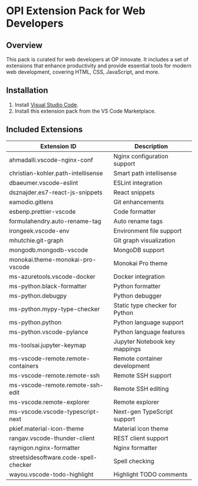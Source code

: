 # OPI Extension Pack for Web Developers

## Overview

This pack is curated for web developers at OP innovate. It includes a set of extensions that enhance productivity and provide essential tools for modern web development, covering HTML, CSS, JavaScript, and more.

## Installation

1. Install [Visual Studio Code](https://code.visualstudio.com/).
2. Install this extension pack from the VS Code Marketplace.

## Included Extensions

| Extension ID                          | Description                    |
| ------------------------------------- | ------------------------------ |
| ahmadalli.vscode-nginx-conf           | Nginx configuration support    |
| christian-kohler.path-intellisense    | Smart path intellisense        |
| dbaeumer.vscode-eslint                | ESLint integration             |
| dsznajder.es7-react-js-snippets       | React snippets                 |
| eamodio.gitlens                       | Git enhancements               |
| esbenp.prettier-vscode                | Code formatter                 |
| formulahendry.auto-rename-tag         | Auto rename tags               |
| irongeek.vscode-env                   | Environment file support       |
| mhutchie.git-graph                    | Git graph visualization        |
| mongodb.mongodb-vscode                | MongoDB support                |
| monokai.theme-monokai-pro-vscode      | Monokai Pro theme              |
| ms-azuretools.vscode-docker           | Docker integration             |
| ms-python.black-formatter             | Python formatter               |
| ms-python.debugpy                     | Python debugger                |
| ms-python.mypy-type-checker           | Static type checker for Python |
| ms-python.python                      | Python language support        |
| ms-python.vscode-pylance              | Python language features       |
| ms-toolsai.jupyter-keymap             | Jupyter Notebook key mappings  |
| ms-vscode-remote.remote-containers    | Remote container development   |
| ms-vscode-remote.remote-ssh           | Remote SSH support             |
| ms-vscode-remote.remote-ssh-edit      | Remote SSH editing             |
| ms-vscode.remote-explorer             | Remote explorer                |
| ms-vscode.vscode-typescript-next      | Next-gen TypeScript support    |
| pkief.material-icon-theme             | Material icon theme            |
| rangav.vscode-thunder-client          | REST client support            |
| raynigon.nginx-formatter              | Nginx formatter                |
| streetsidesoftware.code-spell-checker | Spell checking                 |
| wayou.vscode-todo-highlight           | Highlight TODO comments        |
